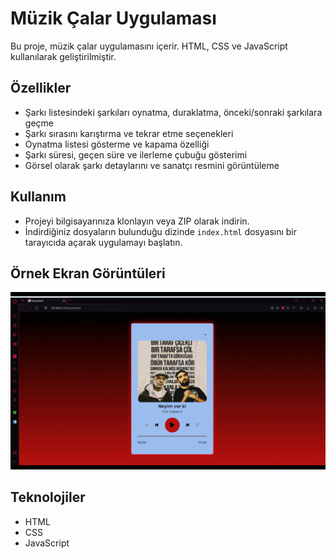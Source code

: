 # Müzik Çalar Uygulaması

Bu proje, müzik çalar uygulamasını içerir. HTML, CSS ve JavaScript kullanılarak geliştirilmiştir.

## Özellikler

- Şarkı listesindeki şarkıları oynatma, duraklatma, önceki/sonraki şarkılara geçme
- Şarkı sırasını karıştırma ve tekrar etme seçenekleri
- Oynatma listesi gösterme ve kapama özelliği
- Şarkı süresi, geçen süre ve ilerleme çubuğu gösterimi
- Görsel olarak şarkı detaylarını ve sanatçı resmini görüntüleme

## Kullanım

- Projeyi bilgisayarınıza klonlayın veya ZIP olarak indirin.
- İndirdiğiniz dosyaların bulunduğu dizinde `index.html` dosyasını bir tarayıcıda açarak uygulamayı başlatın.

## Örnek Ekran Görüntüleri

![](https://github.com/omergzlaydn/mp3-Music-Player/blob/main/img/mp3.gif)

## Teknolojiler

- HTML
- CSS
- JavaScript
